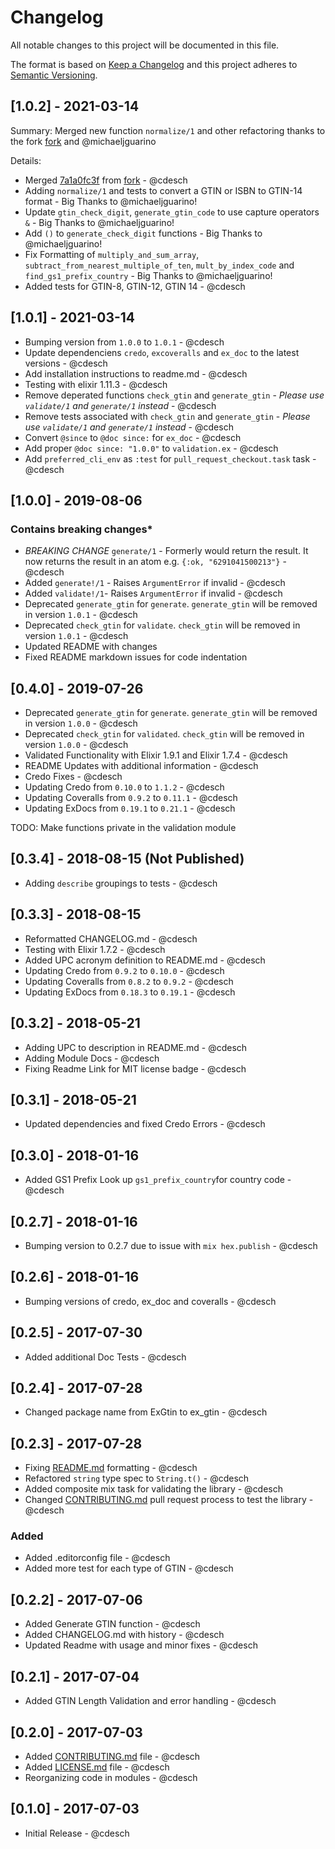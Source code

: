 # Changelog

All notable changes to this project will be documented in this file.

The format is based on [Keep a Changelog](http://keepachangelog.com/en/1.0.0/)
and this project adheres to [Semantic Versioning](http://semver.org/spec/v2.0.0.html).

## [1.0.2] - 2021-03-14

Summary: Merged new function `normalize/1` and other refactoring thanks to the fork [fork](https://github.com/hellonarrativ/ex_gtin)
 and @michaeljguarino

Details:

- Merged [7a1a0fc3f](https://github.com/hellonarrativ/ex_gtin/commit/7a1a0fc3f42f9eacd5de61f24cac0b9f3e52d1a7) from [fork](https://github.com/hellonarrativ/ex_gtin) - @cdesch
- Adding `normalize/1` and tests to convert a GTIN or ISBN to GTIN-14 format - Big Thanks to @michaeljguarino!
- Update `gtin_check_digit`, `generate_gtin_code` to use capture operators `&` - Big Thanks to @michaeljguarino!
- Add `()` to `generate_check_digit` functions - Big Thanks to @michaeljguarino!
- Fix Formatting of `multiply_and_sum_array`, `subtract_from_nearest_multiple_of_ten`, `mult_by_index_code` and `find_gs1_prefix_country` - Big Thanks to @michaeljguarino!
- Added tests for GTIN-8, GTIN-12, GTIN 14 - @cdesch

## [1.0.1] - 2021-03-14

- Bumping version from `1.0.0` to `1.0.1` - @cdesch
- Update dependenciens `credo`, `excoveralls` and `ex_doc` to the latest versions - @cdesch
- Add installation instructions to readme.md - @cdesch
- Testing with elixir 1.11.3 - @cdesch
- Remove deperated functions `check_gtin` and `generate_gtin` - *Please use `validate/1` and `generate/1` instead* - @cdesch
- Remove tests associated with `check_gtin` and `generate_gtin` - *Please use `validate/1` and `generate/1` instead* - @cdesch
- Convert `@since` to `@doc since:` for `ex_doc` - @cdesch
- Add proper `@doc since: "1.0.0"` to `validation.ex` - @cdesch
- Add `preferred_cli_env` as `:test` for `pull_request_checkout.task` task - @cdesch

## [1.0.0] - 2019-08-06

### Contains breaking changes*

- *BREAKING CHANGE* `generate/1` - Formerly would return the result. It now returns the result in an atom e.g. `{:ok, "6291041500213"}`  - @cdesch
- Added `generate!/1` - Raises `ArgumentError` if invalid  - @cdesch
- Added `validate!/1`- Raises `ArgumentError` if invalid  - @cdesch
- Deprecated `generate_gtin` for `generate`. `generate_gtin` will be removed in version `1.0.1` - @cdesch
- Deprecated `check_gtin` for `validate`. `check_gtin` will be removed in version `1.0.1` - @cdesch
- Updated README with changes
- Fixed README markdown issues for code indentation

## [0.4.0] - 2019-07-26

- Deprecated `generate_gtin` for `generate`. `generate_gtin` will be removed in version `1.0.0` - @cdesch
- Deprecated `check_gtin` for `validated`. `check_gtin` will be removed in version `1.0.0` - @cdesch
- Validated Functionality with Elixir 1.9.1 and Elixir 1.7.4 - @cdesch
- README Updates with additional information - @cdesch
- Credo Fixes - @cdesch
- Updating Credo from `0.10.0` to `1.1.2` - @cdesch
- Updating Coveralls from `0.9.2` to `0.11.1` - @cdesch
- Updating ExDocs from `0.19.1` to `0.21.1` - @cdesch

TODO: Make functions private in the validation module

## [0.3.4] - 2018-08-15 (Not Published)

- Adding `describe` groupings to tests - @cdesch

## [0.3.3] - 2018-08-15

- Reformatted CHANGELOG.md - @cdesch
- Testing with Elixir 1.7.2 - @cdesch
- Added UPC acronym definition to README.md - @cdesch
- Updating Credo from `0.9.2` to `0.10.0` - @cdesch
- Updating Coveralls from `0.8.2` to `0.9.2` - @cdesch
- Updating ExDocs from `0.18.3` to `0.19.1` - @cdesch

## [0.3.2] - 2018-05-21

- Adding UPC to description in README.md - @cdesch
- Adding Module Docs - @cdesch
- Fixing Readme Link for MIT license badge - @cdesch

## [0.3.1] - 2018-05-21

- Updated dependencies and fixed Credo Errors - @cdesch

## [0.3.0] - 2018-01-16

- Added GS1 Prefix Look up `gs1_prefix_country`for country code - @cdesch

## [0.2.7] - 2018-01-16

- Bumping version to 0.2.7 due to issue with `mix hex.publish` - @cdesch

## [0.2.6] - 2018-01-16

- Bumping versions of credo, ex_doc and coveralls - @cdesch

## [0.2.5] - 2017-07-30

- Added additional Doc Tests - @cdesch

## [0.2.4] - 2017-07-28

- Changed package name from ExGtin to ex_gtin - @cdesch

## [0.2.3] - 2017-07-28

- Fixing [README.md](README.md) formatting - @cdesch
- Refactored `string` type spec to `String.t()` - @cdesch
- Added composite mix task for validating the library - @cdesch
- Changed [CONTRIBUTING.md](CONTRIBUTING.md) pull request process to test the library - @cdesch

### Added

- Added .editorconfig file - @cdesch
- Added more test for each type of GTIN - @cdesch

## [0.2.2] - 2017-07-06

- Added Generate GTIN function - @cdesch
- Added CHANGELOG.md with history - @cdesch
- Updated Readme with usage and minor fixes - @cdesch

## [0.2.1] - 2017-07-04

- Added GTIN Length Validation and error handling - @cdesch

## [0.2.0] - 2017-07-03

- Added [CONTRIBUTING.md](CONTRIBUTING.md) file - @cdesch
- Added [LICENSE.md](LICENSE.md) file - @cdesch
- Reorganizing code in modules - @cdesch

## [0.1.0] - 2017-07-03

- Initial Release - @cdesch
